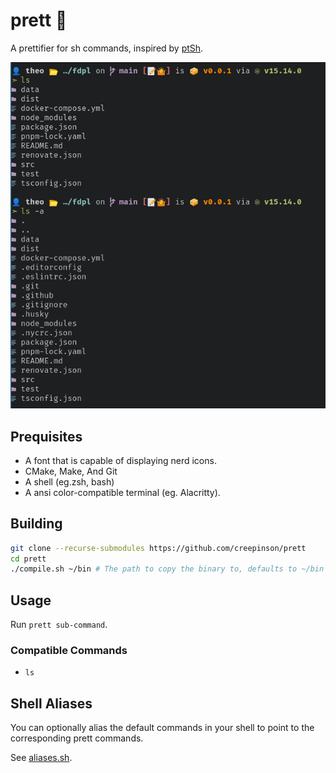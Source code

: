 # prett 🚀

A prettifier for sh commands, inspired by [ptSh](https://github.com/jszczerbinsky/ptSh).

![ls command demo](assets/ls.png)

## Prequisites

-   A font that is capable of displaying nerd icons.
-   CMake, Make, And Git
-   A shell (eg.zsh, bash)
-   A ansi color-compatible terminal (eg. Alacritty).

## Building

```bash
git clone --recurse-submodules https://github.com/creepinson/prett
cd prett
./compile.sh ~/bin # The path to copy the binary to, defaults to ~/bin
```

## Usage

Run `prett sub-command`.

### Compatible Commands

-   `ls`

## Shell Aliases

You can optionally alias the default commands in your shell to point to the corresponding prett commands.

See [aliases.sh](scripts/aliases.sh).
